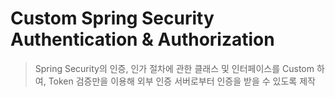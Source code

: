 # Custom Spring Security Authentication & Authorization

> Spring Security의 인증, 인가 절차에 관한 클래스 및 인터페이스를 
> Custom 하여, Token 검증만을 이용해 외부 인증 서버로부터 인증을 받을 수 있도록 제작